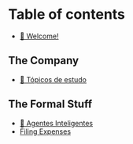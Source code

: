 # Table of contents

* [🤖 Welcome!](README.md)

## The Company

* [📒 Tópicos de estudo](the-company/topicos-de-estudo.md)

## The Formal Stuff

* [🦿 Agentes Inteligentes](the-formal-stuff/agentes-inteligentes.md)
* [Filing Expenses](the-formal-stuff/filing-expenses.md)

